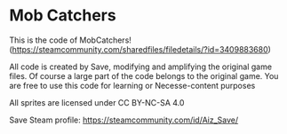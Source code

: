 # Mob Catchers
This is the code of MobCatchers! (https://steamcommunity.com/sharedfiles/filedetails/?id=3409883680)

All code is created by Save, modifying and amplifying the original game files. Of course a large part of the code belongs to the original game. You are free to use this code for learning or Necesse-content purposes

All sprites are licensed under CC BY-NC-SA 4.0

Save Steam profile: https://steamcommunity.com/id/Aiz_Save/